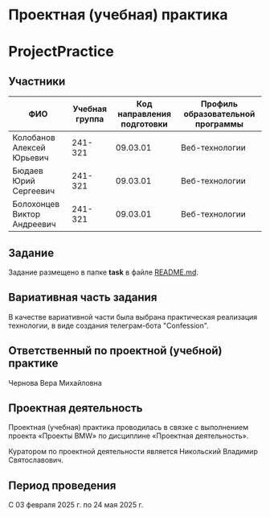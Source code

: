 # Проектная (учебная) практика

# ProjectPractice

## Участники

| ФИО | Учебная группа | Код направления подготовки | Профиль образовательной программы |
|-|-|-|-|
| Колобанов Алексей Юрьевич | 241-321 | 09.03.01 | Веб-технологии |
| Бюдаев Юрий Сергеевич| 241-321 | 09.03.01 | Веб-технологии |
| Болохонцев Виктор Андреевич | 241-321 | 09.03.01 | Веб-технологии |

## Задание

Задание размещено в папке **task** в файле [README.md](task/README.md).

## Вариативная часть задания

В качестве вариативной части была выбрана практическая реализация технологии, в виде создания телеграм-бота "Confession".

## Ответственный по проектной (учебной) практике

Чернова Вера Михайловна

## Проектная деятельность

Проектная (учебная) практика проводилась в связке с выполнением проекта «Проекты BMW» по дисциплине «Проектная деятельность».

Куратором по проектной деятельности является Никольский Владимир Святославович.

## Период проведения

С 03 февраля 2025 г. по 24 мая 2025 г.

